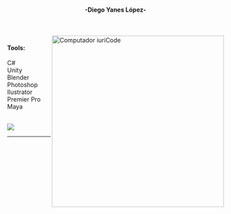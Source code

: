 
<h4 align="center">-Diego Yanes López-</h4>

<br>

<br>
<img src="https://1000logos.net/wp-content/uploads/2021/10/Unity-logo.png(https://static-00.iconduck.com/assets.00/c-sharp-c-icon-1822x2048-wuf3ijab.png)" min-width="400px" max-width="400px" width="400px" align="right" alt="Computador iuriCode">

#### Tools:
C#
<br>
Unity
<br>
Blender
<br>
Photoshop
<br>
Ilustrator
<br>
Premier Pro
<br>
Maya

<br>



<div>
<a href = "mailto: dieya2003@gmail.com"><img loading="lazy" src="https://img.shields.io/badge/Gmail-D14836?style=for-the-badge&logo=gmail&logoColor=white" target="_blank"></a>
</div>

---
